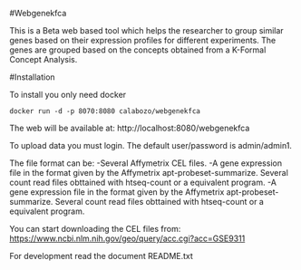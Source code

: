 #Webgenekfca

This is a Beta web based tool which helps the researcher to group similar genes based on their expression profiles for different experiments.
The genes are grouped based on the concepts obtained from a K-Formal Concept Analysis.

#Installation

To install you only need docker
```
docker run -d -p 8070:8080 calabozo/webgenekfca
```
The web will be available at: http://localhost:8080/webgenekfca

To upload data you must login. The default user/password is admin/admin1.

The file format can be:
-Several Affymetrix CEL files.
-A gene expression file in the format given by the Affymetrix apt-probeset-summarize.
Several count read files obttained with htseq-count or a equivalent program.
-A gene expression file in the format given by the Affymetrix apt-probeset-summarize.
Several count read files obttained with htseq-count or a equivalent program.

You can start downloading the CEL files from:
https://www.ncbi.nlm.nih.gov/geo/query/acc.cgi?acc=GSE9311

For development read the document README.txt
